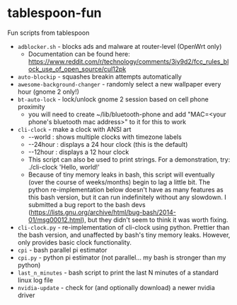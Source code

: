 tablespoon-fun
==============

Fun scripts from tablespoon

* `adblocker.sh` - blocks ads and malware at router-level (OpenWrt only)
  * Documentation can be found here: https://www.reddit.com/r/technology/comments/3iy9d2/fcc_rules_block_use_of_open_source/cul12pk
* `auto-blockip` - squashes breakin attempts automatically
* `awesome-background-changer` - randomly select a new wallpaper every hour (gnome 2 only!)
* `bt-auto-lock` - lock/unlock gnome 2 session based on cell phone proximity
  * you will need to create ~/lib/bluetooth-phone and add "MAC=\<your phone's bluetooth mac address\>" to it for this to work
* `cli-clock` - make a clock with ANSI art
  * --world : shows multiple clocks with timezone labels
  * --24hour : displays a 24 hour clock (this is the default)
  * --12hour : displays a 12 hour clock
  * This script can also be used to print strings. For a demonstration, try: ./cli-clock 'Hello, world!'
  * Because of tiny memory leaks in bash, this script will eventually (over the course of weeks/months) begin to lag a little bit. The python re-implementation below doesn't have as many features as this bash version, but it can run indefinitely without any slowdown. I submitted a bug report to the bash devs (https://lists.gnu.org/archive/html/bug-bash/2014-01/msg00012.html), but they didn't seem to think it was worth fixing.
* `cli-clock.py` - re-implementation of cli-clock using python. Prettier than the bash version, and unaffected by bash's tiny memory leaks. However, only provides basic clock functionality.
* `cpi` - bash parallel pi estimator
* `cpi.py` - python pi estimator (not parallel... my bash is stronger than my python)
* `last_n_minutes` - bash script to print the last N minutes of a standard linux log file
* `nvidia-update` - check for (and optionally download) a newer nvidia driver


